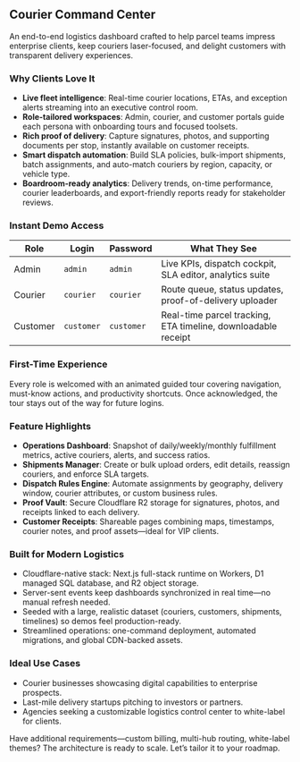 ## Courier Command Center

An end-to-end logistics dashboard crafted to help parcel teams impress enterprise clients, keep couriers laser-focused, and delight customers with transparent delivery experiences.

### Why Clients Love It
- **Live fleet intelligence**: Real-time courier locations, ETAs, and exception alerts streaming into an executive control room.
- **Role-tailored workspaces**: Admin, courier, and customer portals guide each persona with onboarding tours and focused toolsets.
- **Rich proof of delivery**: Capture signatures, photos, and supporting documents per stop, instantly available on customer receipts.
- **Smart dispatch automation**: Build SLA policies, bulk-import shipments, batch assignments, and auto-match couriers by region, capacity, or vehicle type.
- **Boardroom-ready analytics**: Delivery trends, on-time performance, courier leaderboards, and export-friendly reports ready for stakeholder reviews.

### Instant Demo Access
| Role | Login | Password | What They See |
| --- | --- | --- | --- |
| Admin | `admin` | `admin` | Live KPIs, dispatch cockpit, SLA editor, analytics suite |
| Courier | `courier` | `courier` | Route queue, status updates, proof-of-delivery uploader |
| Customer | `customer` | `customer` | Real-time parcel tracking, ETA timeline, downloadable receipt |

### First-Time Experience
Every role is welcomed with an animated guided tour covering navigation, must-know actions, and productivity shortcuts. Once acknowledged, the tour stays out of the way for future logins.

### Feature Highlights
- **Operations Dashboard**: Snapshot of daily/weekly/monthly fulfillment metrics, active couriers, alerts, and success ratios.
- **Shipments Manager**: Create or bulk upload orders, edit details, reassign couriers, and enforce SLA targets.
- **Dispatch Rules Engine**: Automate assignments by geography, delivery window, courier attributes, or custom business rules.
- **Proof Vault**: Secure Cloudflare R2 storage for signatures, photos, and receipts linked to each delivery.
- **Customer Receipts**: Shareable pages combining maps, timestamps, courier notes, and proof assets—ideal for VIP clients.

### Built for Modern Logistics
- Cloudflare-native stack: Next.js full-stack runtime on Workers, D1 managed SQL database, and R2 object storage.
- Server-sent events keep dashboards synchronized in real time—no manual refresh needed.
- Seeded with a large, realistic dataset (couriers, customers, shipments, timelines) so demos feel production-ready.
- Streamlined operations: one-command deployment, automated migrations, and global CDN-backed assets.

### Ideal Use Cases
- Courier businesses showcasing digital capabilities to enterprise prospects.
- Last-mile delivery startups pitching to investors or partners.
- Agencies seeking a customizable logistics control center to white-label for clients.

Have additional requirements—custom billing, multi-hub routing, white-label themes? The architecture is ready to scale. Let’s tailor it to your roadmap.

